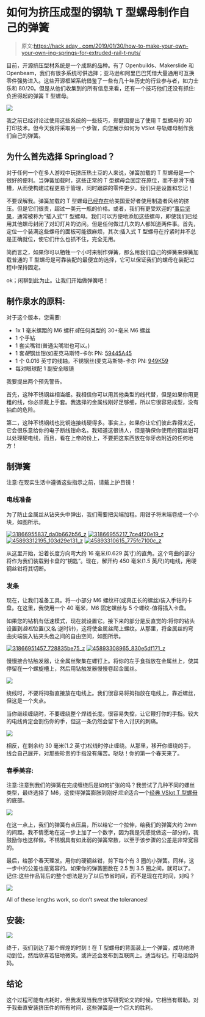 # 如何为挤压成型的钢轨 T 型螺母制作自己的弹簧

> 原文:[https://hack aday . com/2019/01/30/how-to-make-your-own-your-own-ing-springs-for-extruded-rail-t-nuts/](https://hackaday.com/2019/01/30/how-to-make-your-own-springs-for-extruded-rail-t-nuts/)

目前，开源挤压型材系统是一个成熟的品种。有了 Openbuilds、Makerslide 和 Openbeam，我们有很多系统可供选择；亚马逊和阿里巴巴凭借大量通用可互换零件强势进入。这些开源框架系统借鉴了一些有几十年历史的行业参与者，如力士乐和 80/20。但是从他们收集到的所有信息来看，还有一个技巧他们还没有抓住:负担得起的弹簧 T 型螺母。

![](../Images/3f40e49e955550dd430aa6edbcf54c94.png)

我之前已经讨论过使用这些系统的一些技巧，郑健国提出了使用 T 型螺母的 3D 打印技术。但今天我将采取另一个步骤，向您展示如何为 VSlot 导轨螺母制作我们自己的弹簧。

## 为什么首先选择 Springload？

对于任何一个在多人游戏中玩挤压热土豆的人来说，弹簧加载的 T 型螺母是一个很好的便利。当弹簧加载时，这些正常的 T 型螺母会固定在原位，而不是滑下插槽，从而使构建过程更易于管理，同时跟踪的零件更少。我们只是设置和忘记！

不要误解我。弹簧加载的 T 型螺母[已经存在](https://openbuildspartstore.com/spring-loaded-tee-nuts/)给美国爱好者使用制造者风格的挤压。但是它们很贵，超过一美元一瓶的价格。或者，我们有更受欢迎的“[事后坚果](https://www.amazon.com/STAND-Carbon-T-Nuts-Aluminum-Profiles/dp/B07BNG2F7Q/ref=asc_df_B07BNG2F7Q/?tag=hyprod-20&linkCode=df0&hvadid=242010153523&hvpos=1o1&hvnetw=g&hvrand=1705631879538651361&hvpone=&hvptwo=&hvqmt=&hvdev=c&hvdvcmdl=&hvlocint=&hvlocphy=9033309&hvtargid=pla-465377611579&psc=1)，通常被称为“插入式”T 型螺母。我们可以方便地添加这些螺母，即使我们已经用其他螺母封闭了对幻灯片的访问。但是任何做过几次的人都知道两件事。首先，定位一个装满这些螺母的面板可能很麻烦，其次:插入式 T 型螺母在拧紧时并不总是正确就位，使它们什么也抓不住，完全无用。

简而言之，如果你可以牺牲一个小时来制作弹簧，那么用我们自己的弹簧来弹簧加载普通的 T 型螺母是可靠装配的最便宜的选择，它可以保证我们的螺母在装配过程中保持固定。

ok；闲聊到此为止。让我们开始做弹簧吧！

## 制作泉水的原料:

对于这个版本，您需要:

*   1x 1 毫米螺距的 M6 螺杆*或*任何类型的 30+毫米 M6 螺丝
*   1 个手钻
*   1 套尖嘴钳(普通尖嘴钳也可以。)
*   1 套*硬*钢丝钳(如麦克马斯特-卡尔 PN: [59445A45](https://www.mcmaster.com/59445a45)
*   1 个 0.016 英寸的线轴。不锈钢丝(麦克马斯特-卡尔 PN: [949K59](https://www.mcmaster.com/9495k59)
*   每对眼球配 1 副安全眼镜

我要提出两个预先警告。

首先，这种不锈钢丝相当细。我相信你可以用其他类型的线代替，但是如果你用更粗的线，你必须戴上手套。我选择的金属线刚好足够细，所以它很容易成型，没有抽血的危险。

第二，这种不锈钢线也比铜连接线硬得多。事实上，如果你让它们彼此靠得太近，它会很乐意给你的电子断线钳命名。我知道这很诱人，但是确保你使用的钢丝钳可以处理硬电线，而且，看在上帝的份上，不要把这东西放在你牙齿附近的任何地方！

## 制弹簧

注意:在现实生活中遵循这些指示之前，请戴上护目镜！

### 电线准备

为了防止金属丝从钻夹头中弹出，我们需要把尖端加粗。用钳子将末端卷成一个小块，如图所示。

 [![31866955837_da0b662b56_z](../Images/066d7bf9d05c3af6312cf68785da81dd.png "31866955837_da0b662b56_z")](https://hackaday.com/2019/01/30/how-to-make-your-own-springs-for-extruded-rail-t-nuts/31866955837_da0b662b56_z/)  [![31866955217_7ce4f20e19_z](../Images/3d13ec63b226fa605570621005ca951e.png "31866955217_7ce4f20e19_z")](https://hackaday.com/2019/01/30/how-to-make-your-own-springs-for-extruded-rail-t-nuts/31866955217_7ce4f20e19_z/)  [![45893312195_103d29e131_z](../Images/d13b7e28c839f4f56f5f8ca1da1d72b2.png "45893312195_103d29e131_z")](https://hackaday.com/2019/01/30/how-to-make-your-own-springs-for-extruded-rail-t-nuts/45893312195_103d29e131_z/)  [![45893310615_775fc7100c_z](../Images/c2e4d3128574ac68c6b032a66fd9c2c0.png "45893310615_775fc7100c_z")](https://hackaday.com/2019/01/30/how-to-make-your-own-springs-for-extruded-rail-t-nuts/45893310615_775fc7100c_z/) 

从这里开始，沿着长度方向弯大约 16 毫米(0.629 英寸)的直角。这个弯曲的部分将作为我们装载到卡盘的“钥匙”。现在，解开约 450 毫米(1.5 英尺)的电线，用硬钢丝钳将其切断。

### 发条

现在，让我们准备工具。将一小部分 M6 螺纹杆(或真正长的螺丝)装入手钻的卡盘。在这里，我使用一个 40 毫米，M6 固定螺丝与 5 个螺纹-值得插入卡盘。

如果您的钻机有低速模式，现在就设置它。接下来的部分是反直觉的:将你的钻头设置到*旋松*位置(又名:逆时针)，这将使金属丝爬上螺纹。从那里，将金属丝的弯曲尖端装入钻夹头齿之间的自由空间，如图所示。

 [![31866951457_728835be75_z](../Images/c19697f22f6bee44e44107526e961f57.png "31866951457_728835be75_z")](https://hackaday.com/2019/01/30/how-to-make-your-own-springs-for-extruded-rail-t-nuts/31866951457_728835be75_z/)  [![45893308965_830e5df171_z](../Images/7099d5d13e4573124a6029c4bdff450b.png "45893308965_830e5df171_z")](https://hackaday.com/2019/01/30/how-to-make-your-own-springs-for-extruded-rail-t-nuts/45893308965_830e5df171_z/) 

慢慢接合钻触发器，让金属丝聚集在螺钉上。将你的左手食指放在金属丝上，使其停留在一个螺旋槽上，然后用钻触发器慢慢卷起金属丝。

![](../Images/4438cb0e72a58543240b777a051df280.png)

绕线时，不要将拇指直接放在电线上。我们很容易将拇指放在电线上，靠近螺丝，但这是一个夹点。

当你继续缠绕时，不要缠绕整个焊线长度。很容易失控，让它鞭打你的手指。较大的电线肯定会割伤你的手，但这一条仍然会留下令人讨厌的刺痛。

![](../Images/3a593025440886f9184f248b644395dc.png)

相反，在剩余约 30 毫米(1.2 英寸)松线时停止缠绕。从那里，移开你缠绕的手，线会自己展开，对那些珍贵的手指没有痛苦。哒哒！你的第一个春天来了。

### 春季美容:

注意:注意到我们的弹簧在完成缠绕后是如何扩张的吗？我尝试了几种不同的螺丝类型，最终选择了 M6，这使得弹簧膨胀到刚好*完全*适合一个[经典 VSlot T 型螺母](https://openbuildspartstore.com/tee-nuts-m5-10-pack/)的底部。

![](../Images/0d7d4d954ab573755a58c5504f5ab27f.png)

在这一点上，我们的弹簧有点压扁，所以给它一个拉伸，给我们的弹簧大约 2mm 的间距。我不情愿地在这一步上加了一个数字，因为我是凭感觉做这一部分的，我鼓励你也这样做。不锈钢具有如此弱的弹簧常数，以至于该步骤的公差是非常宽容的。

最后，给那个春天理发。用你的硬钢丝钳，剪下每个有 3 圈的小弹簧。同样，这一步中的公差也是宽容的。如果你的弹簧圈数在 2.5 到 3.5 圈之间，就可以了。记住:这些作品背后的整个想法是为了以后节省时间，而不是现在花时间，对吗？

![](../Images/1f4dadec449f1aa6a975f9f4520c6e7e.png)

All of these lengths work, so don’t sweat the tolerances!

## 安装:

![](../Images/9ed928143d2fa50bd67dc1facec35d84.png)

终于，我们到达了那个辉煌的时刻！在 T 型螺母的背面装上一个弹簧，成功地滑动到位，然后欣喜若狂地微笑。或许还会发布到互联网上。适当标记。打电话给妈妈。

## 结论

这个过程可能有点耗时，但我发现当我应该写研究论文的时候，它相当有帮助。对于我垂直安装挤压件的所有时间，这些弹簧是一个巨大的胜利。